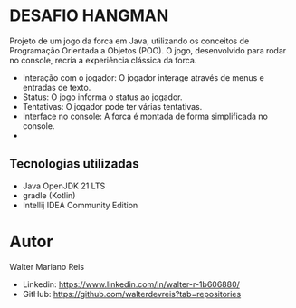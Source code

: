 # DESAFIO HANGMAN

Projeto de um jogo da forca em Java, utilizando os conceitos de Programação Orientada a Objetos (POO). O jogo, desenvolvido para rodar no console, recria a experiência clássica da forca.

- Interação com o jogador: O jogador interage através de menus e entradas de texto.
- Status: O jogo informa o status ao jogador.
- Tentativas: O jogador pode ter várias tentativas.
- Interface no console: A forca é montada de forma simplificada no console.
- 
## Tecnologias utilizadas

- Java OpenJDK 21 LTS
- gradle (Kotlin)
- Intellij IDEA Community Edition

# Autor

Walter Mariano Reis

- Linkedin: https://www.linkedin.com/in/walter-r-1b606880/
- GitHub: https://github.com/walterdevreis?tab=repositories
